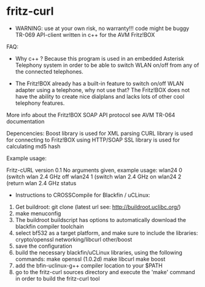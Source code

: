 # fritz-curl
* WARNING: use at your own risk, no warranty!!! code might be buggy
TR-069 API-client written in c++ for the AVM Fritz!BOX

FAQ:
* Why c++ ?
Because this program is used in an embedded Asterisk Telephony system
in order to be able to switch WLAN on/off from any of the connected telephones.

* The Fritz!BOX already has a built-in feature to switch on/off WLAN adapter using a telephone, why not use that?
The Fritz!BOX does not have the ability to create nice dialplans and lacks lots of other cool telephony features.


More info about the Fritz!BOX SOAP API protocol see AVM TR-064 documentation

Depencencies:
Boost library is used for XML parsing
CURL library is used for connecting to Fritz!BOX using HTTP/SOAP
SSL library is used for calculating md5 hash


Example usage:

Fritz-cURL version 0.1
No arguments given, example usage:
wlan24 0 (switch wlan 2.4 GHz off
wlan24 1 (switch wlan 2.4 GHz on
wlan24 2 (return wlan 2.4 GHz status


* Instructions to CROSSCompile for Blackfin / uCLinux:

1) Get buildroot: git clone (latest url see: http://buildroot.uclibc.org/)
2) make menuconfig
3) The buildroot buildscript has options to automatically download the blackfin compiler toolchain
4) select bf532 as a target platform, and make sure to include the libraries:
crypto/openssl
networking/libcurl
other/boost
5) save the configuration
6) build the necessary blackfin/uCLinux libraries, using the following commands:
make openssl (1.0.2d)
make libcurl
make boost
7) add the bfin-uclinux-g++ compiler location to your $PATH
8) go to the fritz-curl sources directory and execute the 'make' command in order to build the fritz-curl tool
